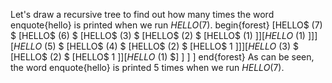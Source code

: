 Let's draw a recursive tree to find out how many times the word enquote{hello} is printed when we run $HELLO(7)$. 
begin{forest}
[HELLO$ (7) $
		[HELLO$ (6) $
				[HELLO$ (3) $
						[HELLO$ (2) $
								[HELLO$ (1) $]
							]
							[HELLO$ (1) $]
					]
			]
			[HELLO$ (5) $
				[HELLO$ (4) $
						[HELLO$ (2) $
								[HELLO$ 1 $]
							]
					]
					[HELLO$ (3) $
						[HELLO$ (2) $
								[HELLO$ 1 $]
							]
							[HELLO$ (1) $]
					]
			]
	]
end{forest} 
As can be seen, the word enquote{hello} is printed 5 times when we run $HELLO(7)$.
